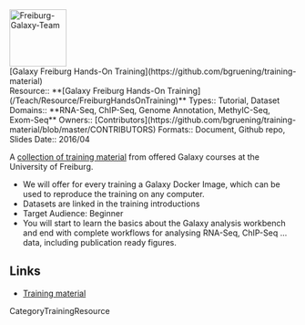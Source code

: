 <div class='center'>
<a href='https://github.com/bgruening/training-material'><img src='/Freiburg-Galaxy-Team.png' alt='Freiburg-Galaxy-Team' height="100" /></a>
</div>

<div class="title">[Galaxy Freiburg Hands-On Training](https://github.com/bgruening/training-material)</div>



<div class='deploymentbox'>
 Resource:: **[Galaxy Freiburg Hands-On Training](/Teach/Resource/FreiburgHandsOnTraining)**
 Types:: Tutorial, Dataset
 Domains:: **RNA-Seq, ChIP-Seq, Genome Annotation, MethylC-Seq, Exom-Seq** 
 Owners:: [Contributors](https://github.com/bgruening/training-material/blob/master/CONTRIBUTORS)
 Formats:: Document, Github repo, Slides
 Date:: 2016/04
</div>

A [collection of training material](https://github.com/bgruening/training-material) from offered Galaxy courses at the University of Freiburg.

* We will offer for every training a Galaxy Docker Image, which can be used to reproduce the training on any computer.
* Datasets are linked in the training introductions
* Target Audience: Beginner
* You will start to learn the basics about the Galaxy analysis workbench and end with complete workflows for analysing RNA-Seq, ChIP-Seq ... data, including publication ready figures.


## Links

* [Training material](https://github.com/bgruening/training-material)

CategoryTrainingResource

